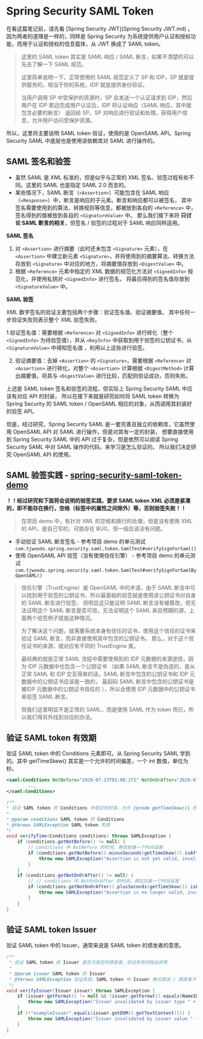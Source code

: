 # Spring Security SAML Token

在看这篇笔记前，请先看 [Spring Security JWT](Spring Security JWT.md) 。
因为两者的道理是一样的，同样是 Spring Security 为系统提供用户认证和授权功能，而用于认证和授权的信息载体，从 JWT 换成了 SAML token。
 
> 这里的 SAML token 其实是 SAML 响应 / SAML 断言，如果不清楚的可以先去了解一下 SAML 规范。
> 
> 这里简单说明一下，正常使用的 SAML 规范定义了 SP 和 IDP，SP 就是提供服务的，相当于你的系统，IDP 就是提供身份验证。
> 
> 当用户调用 SP 中受保护的资源时，SP 会发送一个认证请求到 IDP，然后用户在 IDP 那边完成用户认证后，IDP 将认证响应（SAML 响应，其中就包含必要的断言）
> 返回给 SP，SP 对响应进行验证和处理，获得用户信息，允许用户访问受保护资源。

所以，这里将主要说明 SAML token 验证，使用的是 OpenSAML API。Spring Security SAML 中底层也是使用该依赖库对 SAML 进行操作的。

## SAML 签名和验签

- 虽然 SAML 是 XML 标准的，但是似乎与正常的 XML 签名、验签过程有些不同。这里的 SAML 也是指定 SAML 2.0 而言的。
- 某些情况下，SAML 断言（`<Assertion>`）可能包含在 SAML 响应（`<Response>`）中，断言是响应的子元素。断言和响应都可以被签名，
其中签名需要使用到的算法、转换规则等信息，都被放到各自的 `<Reference>`  中，签名得到的值被放到各自的 `<SignatureValue>` 中。
那么我们接下来将 **只讨论 SAML 断言的相关**，但签名 / 验签的过程对于 SAML 响应同样适用。

**SAML 签名**

1. 对 `<Assertion>` 进行摘要（此时还未包含 `<Signature>` 元素），在 `<Assertion>` 中建立新元素 `<Signature>`，并将使用到的摘要算法、转换方法存放到 `<Signature>` 中对应的地方，将摘要值存放到 `<DigestValue>` 中。
2. 根据 `<Reference>` 元素中指定的 XML 数据的规范化方法对 `<SignedInfo>` 规范化，并使用私钥对 `<SignedInfo>` 进行签名，
   将最后得到的签名值存放到 `<SignatureValue>` 中。

**SAML 验签**

XML 数字签名的验证主要包括两个步骤：验证签名值、验证摘要值。
其中任何一步验证失败则表示整个 XML 验签失败。

1.验证签名值：需要根据 `<Reference>` 对 `<SignedInfo>` 进行转化（整个 `<SignedInfo>` 为待验签值），并从 `<KeyInfo>` 中获取到用于验签的公钥证书，从 `<SignatureValue>` 中得知签名值
  ，利用以上这些进行验签。

2. 验证摘要值：去掉 `<Assertion>` 的 `<Signature>`，需要根据 `<Reference>` 对 `<Assertion>` 进行转化，对整个 `<Assertion>` 计算根据 `<DigestMethod>` 计算出摘要值，将其与 `<DigestValue>` 进行比较，匹配则验证成功，否则失败。

上述是 SAML token 签名和验签的流程，但实际上 Spring Security SAML 中应该有对应 API 的封装，
所以在接下来就是研究如何将 SAML token 转换为 Spring Security 的 SAML token / OpenSAML 相应的对象，从而调用其封装好的验签 API。

但是，经过研究，Spring Security SAML 是一套完善且独立的依赖库，它虽然使用 OpenSAML API 对 SAML 进行操作，但是对其有一定的封装，
想要直接使用到 Spring Security SAML 中的 API 过于复杂，但是依然可以阅读 Spring Security SAML 中对 SAML 操作的代码，来学习是怎么验证的。
所以我们决定研究 OpenSAML API 的使用。

## SAML 验签实践 - [spring-security-saml-token-demo](https://github.com/a544793138/spring-security-saml-token-demo.git)

**！！经过研究和下面将会说明的验签实践，要求 SAML token XML 必须是紧凑的，即不能存在换行，空格（标签中的属性之间除外）等，否则验签失败！！**
> 在项目 demo 中，有针对 XML 的空格和换行的处理，但是没有使用 XML 的 API，是自己写的，可能存在 BUG，但一般应该没有问题。

- 手动验证 SAML 断言签名 - 参考项目 demo 的单元测试 `com.tjwoods.spring.security.saml.token.SamlTest#verifySignForSaml()`
- 使用 OpenSAML API 验签（没有使用信任引擎） - 参考项目 demo 的单元测试 `com.tjwoods.spring.security.saml.token.SamlTest#verifySignForSamlByOpenSAML()`

> 信任引擎（TrustEngine）是 OpenSAML 中的术语，由于 SAML 断言中可以找到用于验签的公钥证书，所以最基础的验签就是使用该公钥证书对自身的 SAML 断言进行验签，
> 但明显这只能证明 SAML 断言没有被篡改，但无法证明这个 SAML 断言是否可信，无法证明这个 SAML 来自预期的源，上面两个验签例子就是这种情况。
>
> 为了解决这个问题，就需要系统本身有信任的证书，使用这个信任的证书来验证 SAML 断言，而非直接使用其中包含的公钥证书。
> 那么，对于这个信任证书的来源，就对应有不同的 TrustEngine 类。
>
> 最经典的就是正常 SAML 流程中需要使用到的 IDP 元数据的来源途径，因为 IDP 元数据中也包含一个公钥证书
> （如果 SAML 断言不是伪造的，是从正常 SAML 和 IDP 交互得来的话，SAML 断言中包含的公钥证书和 IDP 元数据中的公钥证书应该是一致的，
> 最起码 SAML 断言中包含的公钥证书是被IDP 元数据中的公钥证书信任的 ），所以会使用 IDP 元数据中的公钥证书来验签 SAML 断言。
>
> 但我们这里明显不是正常的 SAML，而是使用 SAML 作为 token 而已，所以我们得另外找到对应的办法。

## 验证 SAML token 有效期

验证 SAML token 中的 Conditions 元素即可。从 Spring Security SAML 学到的。其中 getTimeSkew() 其实是一个允许的时间偏差，一个 int 数值，单位为秒。
```xml
<saml:Conditions NotBefore="2020-07-23T01:00:37Z" NotOnOrAfter="2020-07-23T09:01:37Z">
        ...
</saml:Conditions>
```

```java
/**
* 验证 SAML token 的 Conditions 中规定的时效，允许 {@code getTimeSkew()} 的时间偏差
*
* @param conditions SAML token 的 Conditions
* @throws SAMLException SAML token 失效
*/
void verifyTime(Conditions conditions) throws SAMLException {
    if (conditions.getNotBefore() != null) {
        // conditions 中 NotBefore 的时间，再往前推一个时间误差
        if (conditions.getNotBefore().minusSeconds(getTimeSkew()).isAfterNow()) {
            throw new SAMLException("Assertion is not yet valid, invalidated by condition notBefore " + conditions.getNotBefore());
        }
    }
    if (conditions.getNotOnOrAfter() != null) {
        // // conditions 中 NotOnOrAfter 的时间，再往后推一个时间误差
        if (conditions.getNotOnOrAfter().plusSeconds(getTimeSkew()).isBeforeNow()) {
            throw new SAMLException("Assertion is no longer valid, invalidated by condition notOnOrAfter " + conditions.getNotOnOrAfter());
        }
    }
}
```

## 验证 SAML token Issuer

验证 SAML token 中的 Issuer，通常来说是 SAML token 的颁发者的意思。

```java
/**
 * 验证 SAML token 的 Issuer 是否为指定的颁发者，验证失败时抛出异常
 *
 * @param issuer SAML token 的 Issuer
 * @throws SAMLException 验证失败，SAML token 中 Issuer 格式错误 / 颁发者不是预期
 */
void verifyIssuer(Issuer issuer) throws SAMLException {
    if (issuer.getFormat() != null && !issuer.getFormat().equals(NameIDType.ENTITY)) {
        throw new SAMLException("Issuer invalidated by issuer type " + issuer.getFormat());
    }
    if (!"exampleIssuer".equals(issuer.getDOM().getTextContent())) {
        throw new SAMLException("Issuer invalidated by issuer value " + issuer.getDOM().getTextContent() + " doesn't equal exampleIssuer");
    }
}
```